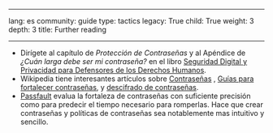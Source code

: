 

---

lang: es
community: guide
type: tactics
legacy: True
child: True
weight: 3
depth: 3
title: Further reading

---

<ul>
	<li>Dirígete al capítulo de <i>Protección de Contraseñas</i> y al Apéndice de <i>¿Cuán larga debe ser mi contraseña?</i> en el libro <a href="http://www.frontlinedefenders.org/esecman/" title=" Digital Security and Privacy for Human Rights Defenders">Seguridad Digital y Privacidad para Defensores de los Derechos Humanos</a>.</li>
	<li>Wikipedia tiene interesantes artículos sobre <a href="http://en.wikipedia.org/wiki/Password" title="Password">Contraseñas</a> , <a href="http://en.wikipedia.org/wiki/Password_strength" title="Password strength">Guías para fortalecer contraseñas</a>, y <a href="http://en.wikipedia.org/wiki/Password_cracking" title="Password cracking">descifrado de contraseñas</a>.</li>
	<li><a href="http://passfault.appspot.com/password_strength.html">Passfault</a> evalua la fortaleza de contraseñas con suficiente precisión como para predecir el tiempo necesario para romperlas. Hace que crear contraseñas y políticas de contraseñas sea notablemente mas intuitivo y sencillo.</li>
</ul>

<p>&nbsp;</p>


